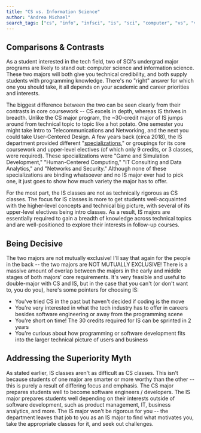 ```yaml
---
title: "CS vs. Information Science"
author: "Andrea Michael"
search_tags: ["cs", "info", "infsci", "is", "sci", "computer", "vs", "versus"]
---
```


## Comparisons & Contrasts
As a student interested in the tech field, two of SCI's undergrad major programs are likely to stand out: computer science and information science. These two majors will both give you technical credibility, and both supply students with programming knowledge. There's no "right" answer for which one you should take, it all depends on your academic and career priorities and interests.

The biggest difference between the two can be seen clearly from their contrasts in core coursework -- CS excels in depth, whereas IS thrives in breadth. Unlike the CS major program, the ~30-credit major of IS jumps around from technical topic to topic like a hot potato. One semester you might take Intro to Telecommunications and Networking, and the next you could take User-Centered Design. A few years back (circa 2018), the IS department provided different "[specializations](http://sci.pitt.edu/wp-content/uploads/2018/07/BSIS_Degree-Requirements_Recruit.pdf)," or groupings for its core coursework and upper-level electives (of which only 9 credits, or 3 classes, were required). These specializations were "Game and Simulation Development," "Human-Centered Computing," "IT Consulting and Data Analytics," and "Networks and Security." Although none of these specializations are binding whatsoever and no IS major ever had to pick one, it just goes to show how much variety the major has to offer.

For the most part, the IS classes are not as technically rigorous as CS classes. The focus for IS classes is more to get students well-acquainted with the higher-level concepts and technical big picture, with several of its upper-level electives being intro classes. As a result, IS majors are essentially required to gain a breadth of knowledge across technical topics and are well-positioned to explore their interests in follow-up courses. 

## Being Decisive
The two majors are not mutually exclusive!
I'll say that again for the people in the back -- the two majors are NOT MUTUALLY EXCLUSIVE! There is a massive amount of overlap between the majors in the early and middle stages of both majors' core requirements. It's very feasible and useful to double-major with CS and IS, but in the case that you can't (or don't want to, you do you), here's some pointers for choosing IS:
*   You've tried CS in the past but haven't decided if coding is the move
*   You're very interested in what the tech industry has to offer in careers besides software engineering or away from the programming scene
*   You're short on time! The 30 credits required for IS can be sprinted in 2 years
*   You're curious about how programming or software development fits into the larger technical picture of users and business

## Addressing the Superiority Myth
As stated earlier, IS classes aren't as difficult as CS classes. This isn't because students of one major are smarter or more worthy than the other -- this is purely a result of differing focus and emphasis. The CS major prepares students well to become software engineers / developers. The IS major prepares students well depending on their interests outside of software development, such as product management, IT, business analytics, and more. The IS major won't be rigorous for you -- the department leaves that job to you as an IS major to find what motivates you, take the appropriate classes for it, and seek out challenges.
